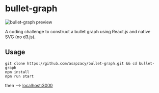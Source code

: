 # bullet-graph

![bullet-graph preview](https://zac.codes/assets/img/projects/bullet-graph_preview-xlarge.jpg)

A coding challenge to construct a bullet graph using React.js and native SVG (no d3.js).

## Usage
```
git clone https://github.com/asapzacy/bullet-graph.git && cd bullet-graph
npm install
npm run start
```

then --> [localhost:3000](http://localhost:3000)
